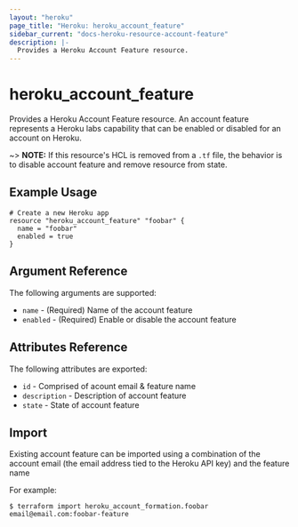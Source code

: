 ```yaml
---
layout: "heroku"
page_title: "Heroku: heroku_account_feature"
sidebar_current: "docs-heroku-resource-account-feature"
description: |-
  Provides a Heroku Account Feature resource.
---
```


# heroku\_account_feature

Provides a Heroku Account Feature resource. An account feature represents a Heroku labs capability
that can be enabled or disabled for an account on Heroku.

~> **NOTE:** If this resource's HCL is removed from a `.tf` file, the behavior is to disable account feature
and remove resource from state.

## Example Usage

```hcl
# Create a new Heroku app
resource "heroku_account_feature" "foobar" {
  name = "foobar"
  enabled = true
}
```

## Argument Reference

The following arguments are supported:

* `name` - (Required) Name of the account feature
* `enabled` - (Required) Enable or disable the account feature

## Attributes Reference

The following attributes are exported:

* `id` - Comprised of acount email & feature name
* `description` - Description of account feature
* `state` - State of account feature

## Import

Existing account feature can be imported using a combination of the account email (the email address tied to the Heroku API key)
and the feature name

For example:
```
$ terraform import heroku_account_formation.foobar email@email.com:foobar-feature
```
